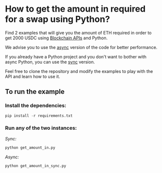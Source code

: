 # How to get the amount in required for a swap using Python?

Find 2 examples that will give you the amount of ETH required in order to
get 2000 USDC using [Blockchain APIs](https://www.blockchainapis.io) and Python.

We advise you to use the [async](get_amount_in.py) version of the code for
better performance.

If you already have a Python project and you don't want to bother with
async Python, you can use the [sync](get_amount_in_sync.py) version.

Feel free to clone the repository and modify the examples to play with the API and
learn how to use it.

## To run the example

### Install the dependencies:

```python
pip install -r requirements.txt
```

### Run any of the two instances:

_Sync:_
```bash
python get_amount_in.py
```

_Async:_
```bash
python get_amount_in_sync.py
```
